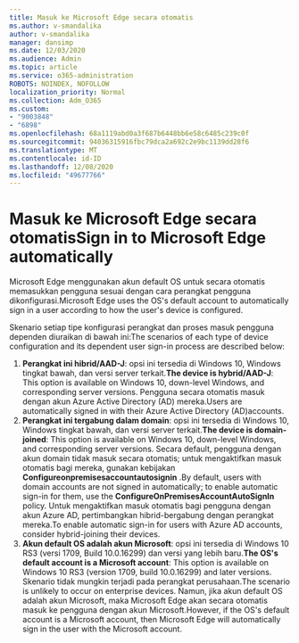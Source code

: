 ```yaml
---
title: Masuk ke Microsoft Edge secara otomatis
ms.author: v-smandalika
author: v-smandalika
manager: dansimp
ms.date: 12/03/2020
ms.audience: Admin
ms.topic: article
ms.service: o365-administration
ROBOTS: NOINDEX, NOFOLLOW
localization_priority: Normal
ms.collection: Adm_O365
ms.custom:
- "9003848"
- "6898"
ms.openlocfilehash: 68a1119abd0a3f687b6448bb6e58c6485c239c0f
ms.sourcegitcommit: 94036315916fbc79dca2a692c2e9bc1139dd28f6
ms.translationtype: MT
ms.contentlocale: id-ID
ms.lasthandoff: 12/08/2020
ms.locfileid: "49677766"
---
```

# <a name="sign-in-to-microsoft-edge-automatically"></a><span data-ttu-id="c47ed-102">Masuk ke Microsoft Edge secara otomatis</span><span class="sxs-lookup"><span data-stu-id="c47ed-102">Sign in to Microsoft Edge automatically</span></span>

<span data-ttu-id="c47ed-103">Microsoft Edge menggunakan akun default OS untuk secara otomatis memasukkan pengguna sesuai dengan cara perangkat pengguna dikonfigurasi.</span><span class="sxs-lookup"><span data-stu-id="c47ed-103">Microsoft Edge uses the OS's default account to automatically sign in a user according to how the user's device is configured.</span></span> 

<span data-ttu-id="c47ed-104">Skenario setiap tipe konfigurasi perangkat dan proses masuk pengguna dependen diuraikan di bawah ini:</span><span class="sxs-lookup"><span data-stu-id="c47ed-104">The scenarios of each type of device configuration and its dependent user sign-in process are described below:</span></span>

1. <span data-ttu-id="c47ed-105">**Perangkat ini hibrid/AAD-J**: opsi ini tersedia di Windows 10, Windows tingkat bawah, dan versi server terkait.</span><span class="sxs-lookup"><span data-stu-id="c47ed-105">**The device is hybrid/AAD-J**: This option is available on Windows 10, down-level Windows, and corresponding server versions.</span></span> <span data-ttu-id="c47ed-106">Pengguna secara otomatis masuk dengan akun Azure Active Directory (AD) mereka.</span><span class="sxs-lookup"><span data-stu-id="c47ed-106">Users are automatically signed in with their Azure Active Directory (AD)accounts.</span></span>
2. <span data-ttu-id="c47ed-107">**Perangkat ini tergabung dalam domain**: opsi ini tersedia di Windows 10, Windows tingkat bawah, dan versi server terkait.</span><span class="sxs-lookup"><span data-stu-id="c47ed-107">**The device is domain-joined**: This option is available on Windows 10, down-level Windows, and corresponding server versions.</span></span> <span data-ttu-id="c47ed-108">Secara default, pengguna dengan akun domain tidak masuk secara otomatis; untuk mengaktifkan masuk otomatis bagi mereka, gunakan kebijakan **Configureonpremisesaccountautosignin** .</span><span class="sxs-lookup"><span data-stu-id="c47ed-108">By default, users with domain accounts are not signed in automatically; to enable automatic sign-in for them, use the **ConfigureOnPremisesAccountAutoSignIn** policy.</span></span> <span data-ttu-id="c47ed-109">Untuk mengaktifkan masuk otomatis bagi pengguna dengan akun Azure AD, pertimbangkan hibrid-bergabung dengan perangkat mereka.</span><span class="sxs-lookup"><span data-stu-id="c47ed-109">To enable automatic sign-in for users with Azure AD accounts, consider hybrid-joining their devices.</span></span>
3. <span data-ttu-id="c47ed-110">**Akun default OS adalah akun Microsoft**: opsi ini tersedia di Windows 10 RS3 (versi 1709, Build 10.0.16299) dan versi yang lebih baru.</span><span class="sxs-lookup"><span data-stu-id="c47ed-110">**The OS's default account is a Microsoft account**: This option is available on Windows 10 RS3 (version 1709, build 10.0.16299) and later versions.</span></span> <span data-ttu-id="c47ed-111">Skenario tidak mungkin terjadi pada perangkat perusahaan.</span><span class="sxs-lookup"><span data-stu-id="c47ed-111">The scenario is unlikely to occur on enterprise devices.</span></span> <span data-ttu-id="c47ed-112">Namun, jika akun default OS adalah akun Microsoft, maka Microsoft Edge akan secara otomatis masuk ke pengguna dengan akun Microsoft.</span><span class="sxs-lookup"><span data-stu-id="c47ed-112">However, if the OS's default account is a Microsoft account, then Microsoft Edge will automatically sign in the user with the Microsoft account.</span></span>
 
 
